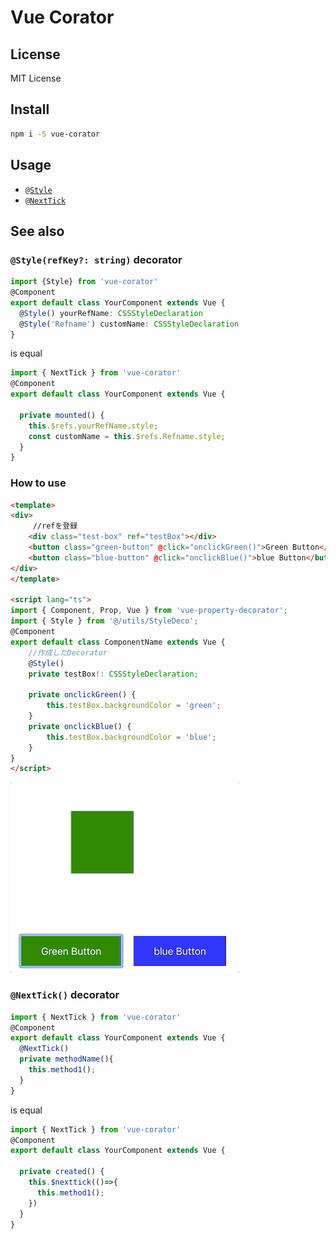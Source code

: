 # Vue Corator


## License

MIT License

## Install

```bash
npm i -S vue-corator
```

## Usage

- [`@Style`](#Style)
- [`@NextTick`](#NextTick)

## See also

### <a id="Style"></a> `@Style(refKey?: string)` decorator

```ts
import {Style} from 'vue-corator'
@Component
export default class YourComponent extends Vue {
  @Style() yourRefName: CSSStyleDeclaration
  @Style('Refname') customName: CSSStyleDeclaration
}
```
is equal

```ts
import { NextTick } from 'vue-corator'
@Component
export default class YourComponent extends Vue {

  private mounted() {
    this.$refs.yourRefName.style;
    const customName = this.$refs.Refname.style;
  }
}
```
### How to use
```html
<template>
<div>
　　　//refを登録
    <div class="test-box" ref="testBox"></div>
    <button class="green-button" @click="onclickGreen()">Green Button</button>
    <button class="blue-button" @click="onclickBlue()">blue Button</button>
</div>
</template>

<script lang="ts">
import { Component, Prop, Vue } from 'vue-property-decorator';
import { Style } from '@/utils/StyleDeco';
@Component
export default class ComponentName extends Vue {
    //作成したDecorator
    @Style()　
    private testBox!: CSSStyleDeclaration;

    private onclickGreen() {
        this.testBox.backgroundColor = 'green';
    }
    private onclickBlue() {
        this.testBox.backgroundColor = 'blue';
    }
}
</script>
```
![](/assets/style-decorator.gif)


### <a id="NextTick"></a> `@NextTick()` decorator

```ts
import { NextTick } from 'vue-corator'
@Component
export default class YourComponent extends Vue {
  @NextTick()
  private methodName(){
    this.method1();
  }
}
```
is equal

```ts
import { NextTick } from 'vue-corator'
@Component
export default class YourComponent extends Vue {

  private created() {
    this.$nexttick(()=>{
      this.method1();
    })
  }
}

